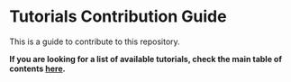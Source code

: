 # Tutorials Contribution Guide

This is a guide to contribute to this repository.

**If you are looking for a list of available tutorials, check the main table of
contents [here](../README.md#table-of-contents).**


